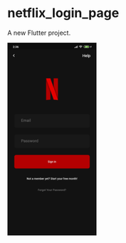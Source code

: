 # netflix_login_page

A new Flutter project.

<img src="Screenshot_2020-06-23-17-38-29-943_com.example.netflix_login_page.jpg" alt="drawing" width="200"/>
